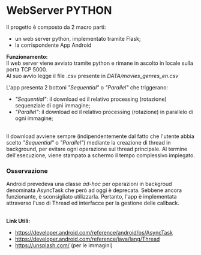 # WebServer PYTHON
Il progetto è composto da 2 macro parti:
 - un web server python, implementato tramite Flask;
 - la corrispondente App Android

<b>Funzionamento:</b><br/>
Il web server viene avviato tramite python e rimane in ascolto in locale sulla porta TCP 5000.<br/>
Al suo avvio legge il file .csv presente in _DATA/movies_genres_en.csv_ 

L'app presenta 2 bottoni <i>"Sequential"</i> o <i>"Parallel"</i> che triggerano:
 - <i>"Sequential"</i>: il download ed il relativo processing (rotazione) sequenziale di ogni immagine;
 - <i>"Parallel"</i>: il download ed il relativo processing (rotazione) in parallelo di ogni immagine;
<br/><br/>

Il download avviene sempre (indipendentemente dal fatto che l'utente abbia scelto <i>"Sequential"</i> o <i>"Parallel"</i>) mediante la creazione di thread in background, per evitare ogni operazione sul thread principale. Al termine dell'esecuzione, viene stampato a schermo il tempo complessivo impiegato.

<h3>Osservazione</h3>
Android prevedeva una classe <i>ad-hoc</i> per operazioni in backgroud denominata AsyncTask che però ad oggi è deprecata. Sebbene ancora funzionante, è sconsigliato utilizzarla. Pertanto, l'app è implementata attraverso l'uso di Thread ed interfacce per la gestione delle callback.<br/><br/>

<b>Link Utili:</b><br/>
 - https://developer.android.com/reference/android/os/AsyncTask
 - https://developer.android.com/reference/java/lang/Thread
 - https://unsplash.com/ (per le immagini)

